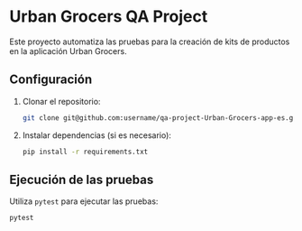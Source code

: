 # Urban Grocers QA Project

Este proyecto automatiza las pruebas para la creación de kits de productos en la aplicación Urban Grocers.

## Configuración

1. Clonar el repositorio:
    ```sh
    git clone git@github.com:username/qa-project-Urban-Grocers-app-es.git
    ```
2. Instalar dependencias (si es necesario):
    ```sh
    pip install -r requirements.txt
    ```

## Ejecución de las pruebas

Utiliza `pytest` para ejecutar las pruebas:
```sh
pytest
